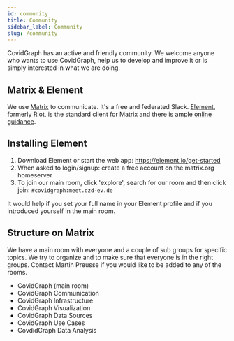 ```yaml
---
id: community
title: Community
sidebar_label: Community
slug: /community
---
```


CovidGraph has an active and friendly community. We welcome anyone who wants to use CovidGraph, help us to develop and improve it or is simply interested in what we are doing.

## Matrix & Element

We use [Matrix](https://matrix.org/) to communicate. It's a free and federated Slack. [Element](https://element.io/), formerly Riot, is the standard client for Matrix and there is ample [online guidance](https://www.snoyman.com/blog/2018/05/guide-to-matrix-riot).

## Installing Element

1. Download Element or start the web app: https://element.io/get-started
2. When asked to login/signup: create a free account on the matrix.org homeserver
3. To join our main room, click 'explore', search for our room and then click join: `#covidgraph:meet.dzd-ev.de`

It would help if you set your full name in your Element profile and if you introduced yourself in the main room.

## Structure on Matrix

We have a main room with everyone and a couple of sub groups for specific topics. We try to organize and to make sure that everyone is in the right groups. Contact Martin Preusse if you would like to be added to any of the rooms.

- CovidGraph (main room)
- CovidGraph Communication
- CovidGraph Infrastructure
- CovidGraph Visualization
- CovidGraph Data Sources
- CovidGraph Use Cases
- CovdidGraph Data Analysis
